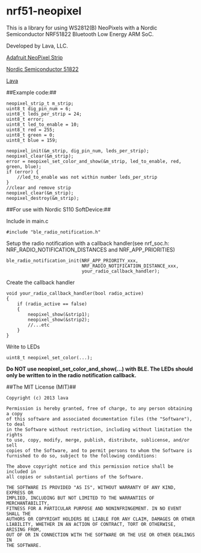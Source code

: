 nrf51-neopixel
==============

This is a library for using WS2812(B) NeoPixels with a Nordic Semiconductor NRF51822 Bluetooth Low Energy ARM SoC.  

Developed by Lava, LLC.

[Adafruit NeoPixel Strip](http://www.adafruit.com/products/1138)

[Nordic Semiconductor 51822](http://www.nordicsemi.com/eng/Products/Bluetooth-R-low-energy/nRF51822)

[Lava](http://lava.io)

##Example code:##
```
neopixel_strip_t m_strip;
uint8_t dig_pin_num = 6;
uint8_t leds_per_strip = 24;
uint8_t error;
uint8_t led_to_enable = 10;
uint8_t red = 255;
uint8_t green = 0;
uint8_t blue = 159;

neopixel_init(&m_strip, dig_pin_num, leds_per_strip);
neopixel_clear(&m_strip);
error = neopixel_set_color_and_show(&m_strip, led_to_enable, red, green, blue);
if (error) {
	//led_to_enable was not within number leds_per_strip
}
//clear and remove strip
neopixel_clear(&m_strip);
neopixel_destroy(&m_strip);
```
 
##For use with Nordic S110 SoftDevice:##

Include in main.c

```
#include "ble_radio_notification.h"
```

Setup the radio notification with a callback handler(see nrf_soc.h: NRF_RADIO_NOTIFICATION_DISTANCES and NRF_APP_PRIORITIES)

```
ble_radio_notification_init(NRF_APP_PRIORITY_xxx,
							NRF_RADIO_NOTIFICATION_DISTANCE_xxx,
							your_radio_callback_handler);
```

Create the callback handler

```
void your_radio_callback_handler(bool radio_active)
{
	if (radio_active == false)
	{
		neopixel_show(&strip1);
		neopixel_show(&strip2);
		//...etc
	}
}
```

Write to LEDs

```
uint8_t neopixel_set_color(...);
```

__Do NOT use neopixel_set_color_and_show(...) with BLE. The LEDs should only be written to in the radio notification callback.__


##The MIT License (MIT)##
```
Copyright (c) 2013 lava

Permission is hereby granted, free of charge, to any person obtaining a copy
of this software and associated documentation files (the "Software"), to deal
in the Software without restriction, including without limitation the rights
to use, copy, modify, merge, publish, distribute, sublicense, and/or sell
copies of the Software, and to permit persons to whom the Software is
furnished to do so, subject to the following conditions:

The above copyright notice and this permission notice shall be included in
all copies or substantial portions of the Software.

THE SOFTWARE IS PROVIDED "AS IS", WITHOUT WARRANTY OF ANY KIND, EXPRESS OR
IMPLIED, INCLUDING BUT NOT LIMITED TO THE WARRANTIES OF MERCHANTABILITY,
FITNESS FOR A PARTICULAR PURPOSE AND NONINFRINGEMENT. IN NO EVENT SHALL THE
AUTHORS OR COPYRIGHT HOLDERS BE LIABLE FOR ANY CLAIM, DAMAGES OR OTHER
LIABILITY, WHETHER IN AN ACTION OF CONTRACT, TORT OR OTHERWISE, ARISING FROM,
OUT OF OR IN CONNECTION WITH THE SOFTWARE OR THE USE OR OTHER DEALINGS IN
THE SOFTWARE.
```
